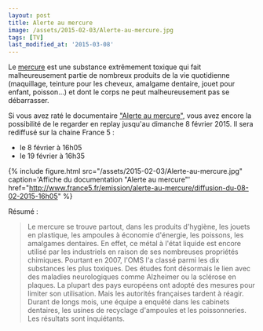 ```yaml
---
layout: post
title: Alerte au mercure
image: /assets/2015-02-03/Alerte-au-mercure.jpg
tags: [TV]
last_modified_at: '2015-03-08'
---
```


Le [mercure](http://fr.wikipedia.org/wiki/Mercure_(chimie)) est une substance extrêmement toxique qui fait malheureusement partie de nombreux produits de la vie quotidienne (maquillage, teinture pour les cheveux, amalgame dentaire, jouet pour enfant, poisson...) et dont le corps ne peut malheureusement pas se débarrasser.

Si vous avez raté le documentaire ["Alerte au mercure"](http://www.france5.fr/emission/alerte-au-mercure/diffusion-du-08-02-2015-16h05), vous avez encore la possibilité de le regarder en replay jusqu'au dimanche 8 février 2015. Il sera rediffusé sur la chaine France 5 :

- le 8 février à 16h05
- le 19 février à 16h35

{% include figure.html src="/assets/2015-02-03/Alerte-au-mercure.jpg" caption='Affiche du documentation "Alerte au mercure"' href="http://www.france5.fr/emission/alerte-au-mercure/diffusion-du-08-02-2015-16h05" %}

Résumé :

> Le mercure se trouve partout, dans les produits d'hygiène, les jouets en plastique, les ampoules à économie d'énergie, les poissons, les amalgames dentaires. En effet, ce métal à l'état liquide est encore utilisé par les industriels en raison de ses nombreuses propriétés chimiques. Pourtant en 2007, l'OMS l'a classé parmi les dix substances les plus toxiques. Des études font désormais le lien avec des maladies neurologiques comme Alzheimer ou la sclérose en plaques. La plupart des pays européens ont adopté des mesures pour limiter son utilisation. Mais les autorités françaises tardent à réagir. Durant de longs mois, une équipe a enquêté dans les cabinets dentaires, les usines de recyclage d'ampoules et les poissonneries. Les résultats sont inquiétants.
